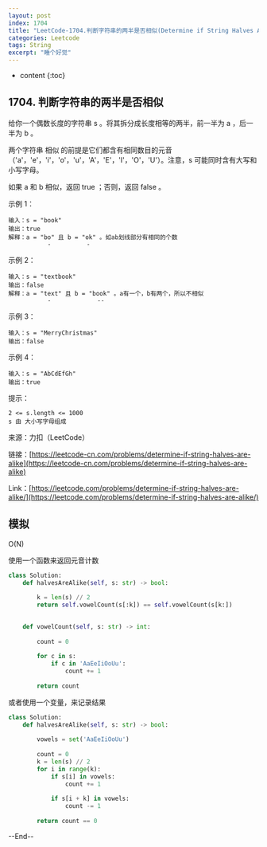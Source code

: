 ```yaml
---
layout: post
index: 1704
title: "LeetCode-1704.判断字符串的两半是否相似(Determine if String Halves Are Alike)"
categories: Leetcode
tags: String
excerpt: "睡个好觉"
---
```


* content
{:toc}

## 1704. 判断字符串的两半是否相似

给你一个偶数长度的字符串 s 。将其拆分成长度相等的两半，前一半为 a ，后一半为 b 。

两个字符串 相似 的前提是它们都含有相同数目的元音（'a'，'e'，'i'，'o'，'u'，'A'，'E'，'I'，'O'，'U'）。注意，s 可能同时含有大写和小写字母。

如果 a 和 b 相似，返回 true ；否则，返回 false 。

示例 1：

```
输入：s = "book"
输出：true
解释：a = "bo" 且 b = "ok" 。如ab划线部分有相同的个数
           -          -
```

示例 2：

```
输入：s = "textbook"
输出：false
解释：a = "text" 且 b = "book" 。a有一个，b有两个，所以不相似
           -             --
```

示例 3：

```
输入：s = "MerryChristmas"
输出：false
```

示例 4：

```
输入：s = "AbCdEfGh"
输出：true
```

提示：

```
2 <= s.length <= 1000
s 由 大小写字母组成
```

来源：力扣（LeetCode）

链接：[https://leetcode-cn.com/problems/determine-if-string-halves-are-alike](https://leetcode-cn.com/problems/determine-if-string-halves-are-alike)

Link：[https://leetcode.com/problems/determine-if-string-halves-are-alike/](https://leetcode.com/problems/determine-if-string-halves-are-alike/)


## 模拟

O(N)

使用一个函数来返回元音计数

```python
class Solution:
    def halvesAreAlike(self, s: str) -> bool:
        
        k = len(s) // 2
        return self.vowelCount(s[:k]) == self.vowelCount(s[k:])
        

    def vowelCount(self, s: str) -> int:
        
        count = 0
        
        for c in s:
            if c in 'AaEeIiOoUu':
                count += 1
                
        return count
```

或者使用一个变量，来记录结果

```python
class Solution:
    def halvesAreAlike(self, s: str) -> bool:
        
        vowels = set('AaEeIiOoUu')
        
        count = 0
        k = len(s) // 2
        for i in range(k):
            if s[i] in vowels:
                count += 1
                
            if s[i + k] in vowels:
                count -= 1
                
        return count == 0
```

--End--



